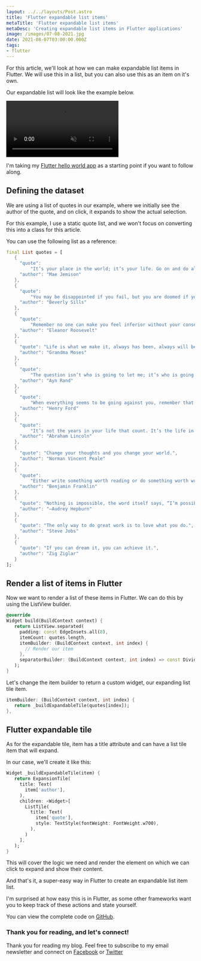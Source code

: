 ```yaml
---
layout: ../../layouts/Post.astro
title: 'Flutter expandable list items'
metaTitle: 'Flutter expandable list items'
metaDesc: 'Creating expandable list items in Flutter applications'
image: /images/07-08-2021.jpg
date: 2021-08-07T03:00:00.000Z
tags:
- flutter
---
```


For this article, we'll look at how we can make expandable list items in Flutter.
We will use this in a list, but you can also use this as an item on it's own.

Our expandable list will look like the example below.

<video autoplay loop muted playsinline>
  <source src="https://res.cloudinary.com/daily-dev-tips/video/upload/q_auto/expand_dajbpn.webm" type="video/webm" />
  <source src="https://res.cloudinary.com/daily-dev-tips/video/upload/q_auto/expand_dr6kdh.mp4" type="video/mp4" />
</video>

I'm taking my [Flutter hello world app](https://github.com/rebelchris/flutter/tree/hello-world) as a starting point if you want to follow along.

## Defining the dataset

We are using a list of quotes in our example, where we initially see the author of the quote, and on click, it expands to show the actual selection.

For this example, I use a static quote list, and we won't focus on converting this into a class for this article.

You can use the following list as a reference:

```dart
final List quotes = [
   {
     "quote":
         "It’s your place in the world; it’s your life. Go on and do all you can with it, and make it the life you want to live.",
     "author": "Mae Jemison"
   },
   {
     "quote":
         "You may be disappointed if you fail, but you are doomed if you don’t try.",
     "author": "Beverly Sills"
   },
   {
     "quote":
         "Remember no one can make you feel inferior without your consent.",
     "author": "Eleanor Roosevelt"
   },
   {
     "quote": "Life is what we make it, always has been, always will be.",
     "author": "Grandma Moses"
   },
   {
     "quote":
         "The question isn’t who is going to let me; it’s who is going to stop me.",
     "author": "Ayn Rand"
   },
   {
     "quote":
         "When everything seems to be going against you, remember that the airplane takes off against the wind, not with it.",
     "author": "Henry Ford"
   },
   {
     "quote":
         "It’s not the years in your life that count. It’s the life in your years.",
     "author": "Abraham Lincoln"
   },
   {
     "quote": "Change your thoughts and you change your world.",
     "author": "Norman Vincent Peale"
   },
   {
     "quote":
         "Either write something worth reading or do something worth writing.",
     "author": "Benjamin Franklin"
   },
   {
     "quote": "Nothing is impossible, the word itself says, “I’m possible!”",
     "author": "–Audrey Hepburn"
   },
   {
     "quote": "The only way to do great work is to love what you do.",
     "author": "Steve Jobs"
   },
   {
     "quote": "If you can dream it, you can achieve it.",
     "author": "Zig Ziglar"
   }
];
```

## Render a list of items in Flutter

Now we want to render a list of these items in Flutter.
We can do this by using the ListView builder.

```dart
@override
Widget build(BuildContext context) {
   return ListView.separated(
     padding: const EdgeInsets.all(8),
     itemCount: quotes.length,
     itemBuilder: (BuildContext context, int index) {
       // Render our item
     },
     separatorBuilder: (BuildContext context, int index) => const Divider(),
   );
}
```

Let's change the item builder to return a custom widget, our expanding list tile item.

```dart
itemBuilder: (BuildContext context, int index) {
   return _buildExpandableTile(quotes[index]);
},
```

## Flutter expandable tile

As for the expandable tile, item has a title attribute and can have a list tile item that will expand.

In our case, we'll create it like this:

```dart
Widget _buildExpandableTile(item) {
   return ExpansionTile(
     title: Text(
       item['author'],
     ),
     children: <Widget>[
       ListTile(
         title: Text(
           item['quote'],
           style: TextStyle(fontWeight: FontWeight.w700),
         ),
       )
     ],
   );
}
```

This will cover the logic we need and render the element on which we can click to expand and show their content.

And that's it, a super-easy way in Flutter to create an expandable list item list.

I'm surprised at how easy this is in Flutter, as some other frameworks want you to keep track of these actions and state yourself.

You can view the complete code on [GitHub](https://github.com/rebelchris/flutter/tree/expanding-list-item).

### Thank you for reading, and let's connect!

Thank you for reading my blog. Feel free to subscribe to my email newsletter and connect on [Facebook](https://www.facebook.com/DailyDevTipsBlog) or [Twitter](https://twitter.com/DailyDevTips1)
